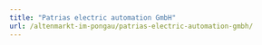 ```yaml
---
title: "Patrias electric automation GmbH"
url: /altenmarkt-im-pongau/patrias-electric-automation-gmbh/
---
```

